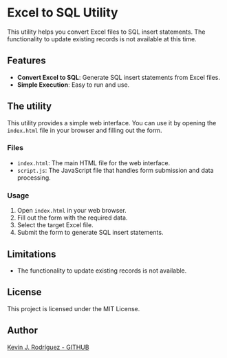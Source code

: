 # Excel to SQL Utility

This utility helps you convert Excel files to SQL insert statements. The functionality to update existing records is not available at this time.

## Features

- **Convert Excel to SQL**: Generate SQL insert statements from Excel files.
- **Simple Execution**: Easy to run and use.

## The utility

This utility provides a simple web interface. You can use it by opening the `index.html` file in your browser and filling out the form.

### Files

- `index.html`: The main HTML file for the web interface.
- `script.js`: The JavaScript file that handles form submission and data processing.

### Usage

1. Open `index.html` in your web browser.
2. Fill out the form with the required data.
3. Select the target Excel file.
4. Submit the form to generate SQL insert statements.

## Limitations

- The functionality to update existing records is not available.

## License

This project is licensed under the MIT License.

## Author
[Kevin J. Rodríguez - GITHUB](https://github.com/SrPepeR)
